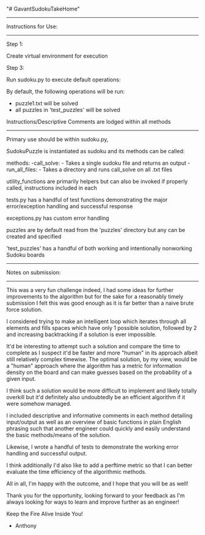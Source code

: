 "# GavantSudokuTakeHome" 

____________________________
Instructions for Use:
____________________________

Step 1:

Create virtual environment for execution

Step 3:

Run sudoku.py to execute default operations:

By default, the following operations will be run:

- puzzle1.txt will be solved
- all puzzles in 'test_puzzles' will be solved

Instructions/Descriptive Comments are lodged within all methods

____________________________

Primary use should be within sudoku.py,

SudokuPuzzle is instantiated as sudoku and its methods can be called:

methods: 
    -call_solve:
        - Takes a single sudoku file and returns an output
    -run_all_files:
        - Takes a directory and runs call_solve on all .txt files


utility_functions are primarily helpers but can also be invoked 
if properly called, instructions included in each

tests.py has a handful of test functions demonstrating the major
error/exception handling and successful response

exceptions.py has custom error handling

puzzles are by default read from the 'puzzles' directory but any can be created and specified

'test_puzzles' has a handful of both working and intentionally nonworking Sudoku boards

____________________________
Notes on submission:
____________________________

This was a very fun challenge indeed, I had some ideas for further improvements
to the algorithm but for the sake for a reasonably timely submission I felt this
was good enough as it is far better than a naive brute force solution.

I considered trying to make an intelligent loop which iterates through all elements
and fills spaces which have only 1 possible solution, followed by 2 and increasing 
backtracking if a solution is ever impossible.

It'd be interesting to attempt such a solution and compare the time to complete
as I suspect it'd be faster and more "human" in its approach albeit still
relatively complex timewise. The optimal solution, by my view,
would be a "human" approach where the algorithm has a metric for information density 
on the board and can make guesses based on the probability of a given input.

I think such a solution would be more difficult to implement and likely totally overkill but it'd
definitely also undoubtedly be an efficient algorithm if it were somehow managed.

I included descriptive and informative comments in each method detailing input/output as well as
an overview of basic functions in plain English phrasing such that another engineer 
could quickly and easily understand the basic methods/means of the solution.

Likewise, I wrote a handful of tests to demonstrate the working error handling and successful output.

I think additionally I'd also like to add a perftime metric so that I can better evaluate the
time efficiency of the algorithmic methods. 

All in all, I'm happy with the outcome, and I hope that you will be as well!

Thank you for the opportunity, looking forward to your feedback 
as I'm always looking for ways to learn and improve further as an engineer!

Keep the Fire Alive Inside You!

- Anthony